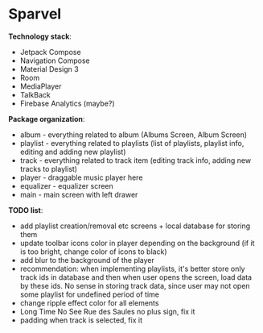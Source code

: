 # Sparvel

**Technology stack**:
* Jetpack Compose
* Navigation Compose
* Material Design 3
* Room
* MediaPlayer
* TalkBack
* Firebase Analytics (maybe?)

**Package organization**:
* album - everything related to album (Albums Screen, Album Screen)
* playlist - everything related to playlists (list of playlists, playlist info, editing and adding new playlist)
* track - everything related to track item (editing track info, adding new tracks to playlist)
* player - draggable music player here
* equalizer - equalizer screen
* main - main screen with left drawer

**TODO list**:
* add playlist creation/removal etc screens + local database for storing them
* update toolbar icons color in player depending on the background (if it is too bright, change color of icons to black)
* add blur to the background of the player
* recommendation: when implementing playlists, it's better store only track ids in database and then when user opens the screen, load data by these ids. No sense in storing track data, since user may not open some playlist for undefined period of time
* change ripple effect color for all elements
* Long Time No See Rue des Saules no plus sign, fix it
* padding when track is selected, fix it
